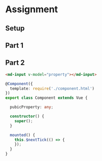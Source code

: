 # Assignment

## Setup

## Part 1

## Part 2

```html
<md-input v-model="property"></md-input>
```

```typescript
@Component({
  template: require('./component.html')
})
export class Component extends Vue {

  pubicProperty: any;

  constructor() {
    super();
  }

  mounted() {
    this.$nextTick(() => {
    });
  }
}
```
